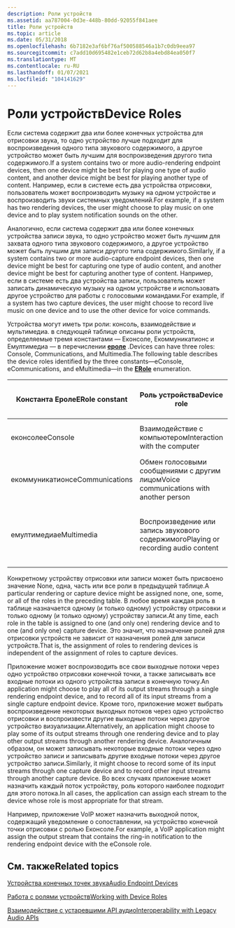 ```yaml
---
description: Роли устройств
ms.assetid: aa787004-0d3e-448b-80dd-92055f841aee
title: Роли устройств
ms.topic: article
ms.date: 05/31/2018
ms.openlocfilehash: 6b7182e3af6bf76af500588546a1b7c0db9eea97
ms.sourcegitcommit: c7add10d695482e1ceb72d62b8a4ebd84ea050f7
ms.translationtype: MT
ms.contentlocale: ru-RU
ms.lasthandoff: 01/07/2021
ms.locfileid: "104141629"
---
```

# <a name="device-roles"></a><span data-ttu-id="74ac4-103">Роли устройств</span><span class="sxs-lookup"><span data-stu-id="74ac4-103">Device Roles</span></span>

<span data-ttu-id="74ac4-104">Если система содержит два или более конечных устройства для отрисовки звука, то одно устройство лучше подходит для воспроизведения одного типа звукового содержимого, а другое устройство может быть лучшим для воспроизведения другого типа содержимого.</span><span class="sxs-lookup"><span data-stu-id="74ac4-104">If a system contains two or more audio-rendering endpoint devices, then one device might be best for playing one type of audio content, and another device might be best for playing another type of content.</span></span> <span data-ttu-id="74ac4-105">Например, если в системе есть два устройства отрисовки, пользователь может воспроизводить музыку на одном устройстве и воспроизводить звуки системных уведомлений.</span><span class="sxs-lookup"><span data-stu-id="74ac4-105">For example, if a system has two rendering devices, the user might choose to play music on one device and to play system notification sounds on the other.</span></span>

<span data-ttu-id="74ac4-106">Аналогично, если система содержит два или более конечных устройства записи звука, то одно устройство может быть лучшим для захвата одного типа звукового содержимого, а другое устройство может быть лучшим для записи другого типа содержимого.</span><span class="sxs-lookup"><span data-stu-id="74ac4-106">Similarly, if a system contains two or more audio-capture endpoint devices, then one device might be best for capturing one type of audio content, and another device might be best for capturing another type of content.</span></span> <span data-ttu-id="74ac4-107">Например, если в системе есть два устройства записи, пользователь может записать динамическую музыку на одном устройстве и использовать другое устройство для работы с голосовыми командами.</span><span class="sxs-lookup"><span data-stu-id="74ac4-107">For example, if a system has two capture devices, the user might choose to record live music on one device and to use the other device for voice commands.</span></span>

<span data-ttu-id="74ac4-108">Устройства могут иметь три роли: консоль, взаимодействие и мультимедиа. в следующей таблице описаны роли устройств, определяемые тремя константами — Еконсоле, Екоммуникатионс и Емултимедиа — в перечислении [**ероле**](/windows/win32/api/mmdeviceapi/ne-mmdeviceapi-erole) .</span><span class="sxs-lookup"><span data-stu-id="74ac4-108">Devices can have three roles: Console, Communications, and Multimedia.The following table describes the device roles identified by the three constants—eConsole, eCommunications, and eMultimedia—in the [**ERole**](/windows/win32/api/mmdeviceapi/ne-mmdeviceapi-erole) enumeration.</span></span>



| <span data-ttu-id="74ac4-109">Константа Ероле</span><span class="sxs-lookup"><span data-stu-id="74ac4-109">ERole constant</span></span>  | <span data-ttu-id="74ac4-110">Роль устройства</span><span class="sxs-lookup"><span data-stu-id="74ac4-110">Device role</span></span>                              | <span data-ttu-id="74ac4-111">Примеры подготовки к просмотру</span><span class="sxs-lookup"><span data-stu-id="74ac4-111">Rendering examples</span></span>             | <span data-ttu-id="74ac4-112">Примеры записи</span><span class="sxs-lookup"><span data-stu-id="74ac4-112">Capture examples</span></span>                   |
|-----------------|------------------------------------------|--------------------------------|------------------------------------|
| <span data-ttu-id="74ac4-113">еконсоле</span><span class="sxs-lookup"><span data-stu-id="74ac4-113">eConsole</span></span>        | <span data-ttu-id="74ac4-114">Взаимодействие с компьютером</span><span class="sxs-lookup"><span data-stu-id="74ac4-114">Interaction with the computer</span></span>            | <span data-ttu-id="74ac4-115">Игры и системные уведомления</span><span class="sxs-lookup"><span data-stu-id="74ac4-115">Games and system notifications</span></span> | <span data-ttu-id="74ac4-116">Команды Voice</span><span class="sxs-lookup"><span data-stu-id="74ac4-116">Voice commands</span></span>                     |
| <span data-ttu-id="74ac4-117">екоммуникатионс</span><span class="sxs-lookup"><span data-stu-id="74ac4-117">eCommunications</span></span> | <span data-ttu-id="74ac4-118">Обмен голосовыми сообщениями с другим лицом</span><span class="sxs-lookup"><span data-stu-id="74ac4-118">Voice communications with another person</span></span> | <span data-ttu-id="74ac4-119">Чат и VoIP</span><span class="sxs-lookup"><span data-stu-id="74ac4-119">Chat and VoIP</span></span>                  | <span data-ttu-id="74ac4-120">Чат и VoIP</span><span class="sxs-lookup"><span data-stu-id="74ac4-120">Chat and VoIP</span></span>                      |
| <span data-ttu-id="74ac4-121">емултимедиа</span><span class="sxs-lookup"><span data-stu-id="74ac4-121">eMultimedia</span></span>     | <span data-ttu-id="74ac4-122">Воспроизведение или запись звукового содержимого</span><span class="sxs-lookup"><span data-stu-id="74ac4-122">Playing or recording audio content</span></span>       | <span data-ttu-id="74ac4-123">Музыка и фильмы</span><span class="sxs-lookup"><span data-stu-id="74ac4-123">Music and movies</span></span>               | <span data-ttu-id="74ac4-124">Речевое сопровождение и запись музыки в реальном времени</span><span class="sxs-lookup"><span data-stu-id="74ac4-124">Narration and live music recording</span></span> |



 

<span data-ttu-id="74ac4-125">Конкретному устройству отрисовки или записи может быть присвоено значение None, одна, часть или все роли в предыдущей таблице.</span><span class="sxs-lookup"><span data-stu-id="74ac4-125">A particular rendering or capture device might be assigned none, one, some, or all of the roles in the preceding table.</span></span> <span data-ttu-id="74ac4-126">В любое время каждая роль в таблице назначается одному (и только одному) устройству отрисовки и только одному (и только одному) устройству записи.</span><span class="sxs-lookup"><span data-stu-id="74ac4-126">At any time, each role in the table is assigned to one (and only one) rendering device and to one (and only one) capture device.</span></span> <span data-ttu-id="74ac4-127">Это значит, что назначение ролей для отрисовки устройств не зависит от назначения ролей для записи устройств.</span><span class="sxs-lookup"><span data-stu-id="74ac4-127">That is, the assignment of roles to rendering devices is independent of the assignment of roles to capture devices.</span></span>

<span data-ttu-id="74ac4-128">Приложение может воспроизводить все свои выходные потоки через одно устройство отрисовки конечной точки, а также записывать все входные потоки из одного устройства записи в конечную точку.</span><span class="sxs-lookup"><span data-stu-id="74ac4-128">An application might choose to play all of its output streams through a single rendering endpoint device, and to record all of its input streams from a single capture endpoint device.</span></span> <span data-ttu-id="74ac4-129">Кроме того, приложение может выбрать воспроизведение некоторых выходных потоков через одно устройство отрисовки и воспроизвести другие выходные потоки через другое устройство визуализации.</span><span class="sxs-lookup"><span data-stu-id="74ac4-129">Alternatively, an application might choose to play some of its output streams through one rendering device and to play other output streams through another rendering device.</span></span> <span data-ttu-id="74ac4-130">Аналогичным образом, он может записывать некоторые входные потоки через одно устройство записи и записывать другие входные потоки через другое устройство записи.</span><span class="sxs-lookup"><span data-stu-id="74ac4-130">Similarly, it might choose to record some of its input streams through one capture device and to record other input streams through another capture device.</span></span> <span data-ttu-id="74ac4-131">Во всех случаях приложение может назначить каждый поток устройству, роль которого наиболее подходит для этого потока.</span><span class="sxs-lookup"><span data-stu-id="74ac4-131">In all cases, the application can assign each stream to the device whose role is most appropriate for that stream.</span></span>

<span data-ttu-id="74ac4-132">Например, приложение VoIP может назначить выходной поток, содержащий уведомление о сопоставлении, на устройство конечной точки отрисовки с ролью Еконсоле.</span><span class="sxs-lookup"><span data-stu-id="74ac4-132">For example, a VoIP application might assign the output stream that contains the ring-in notification to the rendering endpoint device with the eConsole role.</span></span>

## <a name="related-topics"></a><span data-ttu-id="74ac4-133">См. также</span><span class="sxs-lookup"><span data-stu-id="74ac4-133">Related topics</span></span>

<dl> <dt>

[<span data-ttu-id="74ac4-134">Устройства конечных точек звука</span><span class="sxs-lookup"><span data-stu-id="74ac4-134">Audio Endpoint Devices</span></span>](audio-endpoint-devices.md)
</dt> <dt>

[<span data-ttu-id="74ac4-135">Работа с ролями устройств</span><span class="sxs-lookup"><span data-stu-id="74ac4-135">Working with Device Roles</span></span>](device-roles-in-windows-vista.md)
</dt> <dt>

[<span data-ttu-id="74ac4-136">Взаимодействие с устаревшими API аудио</span><span class="sxs-lookup"><span data-stu-id="74ac4-136">Interoperability with Legacy Audio APIs</span></span>](interoperability-with-legacy-audio-apis.md)
</dt> </dl>

 

 



